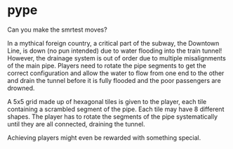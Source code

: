 # pype

Can you make the smrtest moves?

In a mythical foreign country, a critical part of the subway, the Downtown Line, is down (no pun intended) due to water flooding into the train tunnel! However, the drainage system is out of order due to multiple misalignments of the main pipe. Players need to rotate the pipe segments to get the correct configuration and allow the water to flow from one end to the other and drain the tunnel before it is fully flooded and the poor passengers are drowned. 

A 5x5 grid made up of hexagonal tiles is given to the player, each tile containing a scrambled segment of the pipe. Each tile may have 8 different shapes. The player has to rotate the segments of the pipe systematically until they are all connected, draining the tunnel.

Achieving players might even be rewarded with something special.
